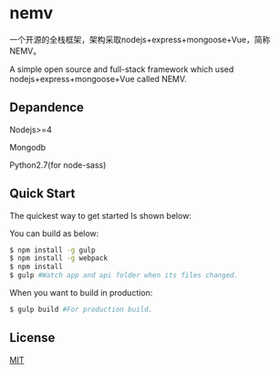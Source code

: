 # nemv

  一个开源的全栈框架，架构采取nodejs+express+mongoose+Vue，简称NEMV。

  A simple open source and full-stack framework which used nodejs+express+mongoose+Vue called NEMV.

## Depandence

  Nodejs>=4

  Mongodb

  Python2.7(for node-sass)

## Quick Start

  The quickest way to get started Is shown below:

  You can build as below:

```bash
$ npm install -g gulp
$ npm install -g webpack
$ npm install
$ gulp #Watch app and api folder when its files changed.
```
  When you want to build in production:
    
```bash
$ gulp build #For production build.
```

## License

  [MIT](LICENSE)